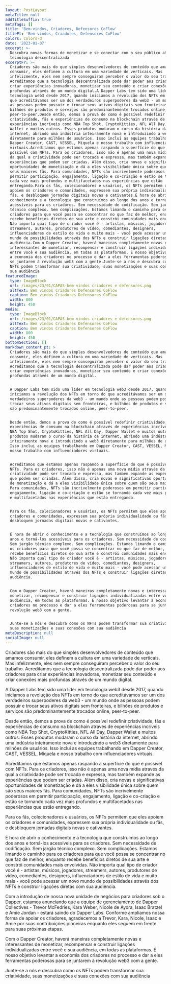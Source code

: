 ```yaml
---
layout: PostLayout
metaTitle: null
addTitleSuffix: true
metaTags: []
title: 'Bem-vindos, Criadores, Defensores CoFlow'
titlePt: 'Bem-vindos, Criadores, Defensores CoFlow'
colors: colors-d
date: '2023-01-07'
excerpt: >-
  Descubra novas formas de monetizar e se conectar com o seu público através de
  tecnologia descentralizada
excerptFr: >-
  Criadores são mais do que simples desenvolvedores de conteúdo que amamos
  consumir, eles definem a cultura em uma variedade de verticais. Mas
  infelizmente, eles nem sempre conseguiram perceber o valor do seu trabalho.
  Acreditamos que a tecnologia descentralizada pode dar poder aos criadores para
  criar experiências inovadoras, monetizar seu conteúdo e criar conexões mais
  profundas através de um mundo digital.A Dapper Labs tem sido uma líder em
  tecnologia web3 desde 2017, quando iniciamos a revolução dos NFTs em torno do
  que acreditávamos ser um dos verdadeiros superpoderes da web3 - um mundo onde
  as pessoas podem possuir e trocar seus ativos digitais sem fronteiras, e
  bilhões de produtos e serviços são predominantemente trocados online,
  peer-to-peer.Desde então, demos a prova de como é possível redefinir
  criatividade, fãs e experiências de consumo na blockchain através de
  experiências incríveis como NBA Top Shot, CryptoKitties, NFL All Day, Dapper
  Wallet e muitos outros. Esses produtos mudaram o curso da história da
  internet, abrindo uma indústria inteiramente nova e introduzindo a web3
  diretamente para milhões de usuários. Isso inclui as equipes trabalhando em
  Dapper Creator, CAST, VESSEL, Miquela e nosso trabalho com influenciadores
  virtuais.Acreditamos que estamos apenas raspando a superfície do que é
  possível com NFTs. Para os criadores, isso não é apenas uma nova mídia através
  da qual a criatividade pode ser trocada e expressa, mas também expande as
  experiências que podem ser criadas. Além disso, cria novas e significativas
  oportunidades de monetização e dá a eles visibilidade única sobre quem são
  seus maiores fãs. Para comunidades, NFTs são incrivelmente poderosos em
  permitir participação, engajamento, ligação e co-criação e estão se tornando
  cada vez mais profundos e multifacetados nas experiências que estão
  entregando.Para os fãs, colecionadores e usuários, os NFTs permitem que eles
  apoiem os criadores e comunidades, expressem sua própria individualidade ou
  fãs, e desbloquem jornadas digitais novas e cativantes.É hora de abrir o
  conhecimento e a tecnologia que construímos ao longo dos anos e torná-los
  acessíveis para os criadores. Sem necessidade de codificação. Sem jargão
  técnico complexo. Sem complicações. Estamos limando o caminho para os
  criadores para que você possa se concentrar no que faz de melhor, enquanto
  recebe benefícios diretos de sua arte e constrói comunidades mais envolvidas.
  Não importa qual tipo de criador você é - artistas, músicos, jogadores,
  streamers, autores, produtores de vídeo, comediantes, designers,
  influenciadores de estilo de vida e muito mais - você pode acessar um novo
  mundo de possibilidades através dos NFTs e construir ligações diretas com sua
  audiência.Com o Dapper Creator, haverá maneiras completamente novas e
  interessantes de monetizar, recompensar e construir ligações individualizadas
  entre você e sua audiência, em todas as plataformas. É nosso objetivo levantar
  a economia dos criadores no processo e dar a eles ferramentas poderosas para
  se juntarem à revolução web3 com a gente.Junte-se a nós e descubra como os
  NFTs podem transformar sua criatividade, suas monetizações e suas conexões com
  sua audiência
featuredImage:
  type: ImageBlock
  url: /images/23/01/CAPAS-bem vindos criadores e defensores.png
  altText: Bem vindos Criadores Defensores CoFlow
  caption: Bem vindos Criadores Defensores CoFlow
  width: 800
  height: 450
media:
  type: ImageBlock
  url: /images/23/01/CAPAS-bem vindos criadores e defensores.png
  altText: Bem vindos Criadores Defensores CoFlow
  caption: Bem vindos Criadores Defensores CoFlow
  width: 800
  height: 450
bottomSections: []
markdown_content_pt: >
  Criadores são mais do que simples desenvolvedores de conteúdo que amamos
  consumir, eles definem a cultura em uma variedade de verticais. Mas
  infelizmente, eles nem sempre conseguiram perceber o valor do seu trabalho.
  Acreditamos que a tecnologia descentralizada pode dar poder aos criadores para
  criar experiências inovadoras, monetizar seu conteúdo e criar conexões mais
  profundas através de um mundo digital.


  A Dapper Labs tem sido uma líder em tecnologia web3 desde 2017, quando
  iniciamos a revolução dos NFTs em torno do que acreditávamos ser um dos
  verdadeiros superpoderes da web3 - um mundo onde as pessoas podem possuir e
  trocar seus ativos digitais sem fronteiras, e bilhões de produtos e serviços
  são predominantemente trocados online, peer-to-peer.


  Desde então, demos a prova de como é possível redefinir criatividade, fãs e
  experiências de consumo na blockchain através de experiências incríveis como
  NBA Top Shot, CryptoKitties, NFL All Day, Dapper Wallet e muitos outros. Esses
  produtos mudaram o curso da história da internet, abrindo uma indústria
  inteiramente nova e introduzindo a web3 diretamente para milhões de usuários.
  Isso inclui as equipes trabalhando em Dapper Creator, CAST, VESSEL, Miquela e
  nosso trabalho com influenciadores virtuais.


  Acreditamos que estamos apenas raspando a superfície do que é possível com
  NFTs. Para os criadores, isso não é apenas uma nova mídia através da qual a
  criatividade pode ser trocada e expressa, mas também expande as experiências
  que podem ser criadas. Além disso, cria novas e significativas oportunidades
  de monetização e dá a eles visibilidade única sobre quem são seus maiores fãs.
  Para comunidades, NFTs são incrivelmente poderosos em permitir participação,
  engajamento, ligação e co-criação e estão se tornando cada vez mais profundos
  e multifacetados nas experiências que estão entregando.


  Para os fãs, colecionadores e usuários, os NFTs permitem que eles apoiem os
  criadores e comunidades, expressem sua própria individualidade ou fãs, e
  desbloquem jornadas digitais novas e cativantes.


  É hora de abrir o conhecimento e a tecnologia que construímos ao longo dos
  anos e torná-los acessíveis para os criadores. Sem necessidade de codificação.
  Sem jargão técnico complexo. Sem complicações. Estamos limando o caminho para
  os criadores para que você possa se concentrar no que faz de melhor, enquanto
  recebe benefícios diretos de sua arte e constrói comunidades mais envolvidas.
  Não importa qual tipo de criador você é - artistas, músicos, jogadores,
  streamers, autores, produtores de vídeo, comediantes, designers,
  influenciadores de estilo de vida e muito mais - você pode acessar um novo
  mundo de possibilidades através dos NFTs e construir ligações diretas com sua
  audiência.


  Com o Dapper Creator, haverá maneiras completamente novas e interessantes de
  monetizar, recompensar e construir ligações individualizadas entre você e sua
  audiência, em todas as plataformas. É nosso objetivo levantar a economia dos
  criadores no processo e dar a eles ferramentas poderosas para se juntarem à
  revolução web3 com a gente.


  Junte-se a nós e descubra como os NFTs podem transformar sua criatividade,
  suas monetizações e suas conexões com sua audiência
metaDescription: null
socialImage: null
---
```

Criadores são mais do que simples desenvolvedores de conteúdo que amamos consumir, eles definem a cultura em uma variedade de verticais. Mas infelizmente, eles nem sempre conseguiram perceber o valor do seu trabalho. Acreditamos que a tecnologia descentralizada pode dar poder aos criadores para criar experiências inovadoras, monetizar seu conteúdo e criar conexões mais profundas através de um mundo digital.

A Dapper Labs tem sido uma líder em tecnologia web3 desde 2017, quando iniciamos a revolução dos NFTs em torno do que acreditávamos ser um dos verdadeiros superpoderes da web3 - um mundo onde as pessoas podem possuir e trocar seus ativos digitais sem fronteiras, e bilhões de produtos e serviços são predominantemente trocados online, peer-to-peer.

Desde então, demos a prova de como é possível redefinir criatividade, fãs e experiências de consumo na blockchain através de experiências incríveis como NBA Top Shot, CryptoKitties, NFL All Day, Dapper Wallet e muitos outros. Esses produtos mudaram o curso da história da internet, abrindo uma indústria inteiramente nova e introduzindo a web3 diretamente para milhões de usuários. Isso inclui as equipes trabalhando em Dapper Creator, CAST, VESSEL, Miquela e nosso trabalho com influenciadores virtuais.

Acreditamos que estamos apenas raspando a superfície do que é possível com NFTs. Para os criadores, isso não é apenas uma nova mídia através da qual a criatividade pode ser trocada e expressa, mas também expande as experiências que podem ser criadas. Além disso, cria novas e significativas oportunidades de monetização e dá a eles visibilidade única sobre quem são seus maiores fãs. Para comunidades, NFTs são incrivelmente poderosos em permitir participação, engajamento, ligação e co-criação e estão se tornando cada vez mais profundos e multifacetados nas experiências que estão entregando. 

Para os fãs, colecionadores e usuários, os NFTs permitem que eles apoiem os criadores e comunidades, expressem sua própria individualidade ou fãs, e desbloquem jornadas digitais novas e cativantes.

É hora de abrir o conhecimento e a tecnologia que construímos ao longo dos anos e torná-los acessíveis para os criadores. Sem necessidade de codificação. Sem jargão técnico complexo. Sem complicações. Estamos limando o caminho para os criadores para que você possa se concentrar no que faz de melhor, enquanto recebe benefícios diretos de sua arte e constrói comunidades mais envolvidas. Não importa qual tipo de criador você é - artistas, músicos, jogadores, streamers, autores, produtores de vídeo, comediantes, designers, influenciadores de estilo de vida e muito mais - você pode acessar um novo mundo de possibilidades através dos NFTs e construir ligações diretas com sua audiência.

Com a introdução de nossa nova unidade de negócios para criadores sob o Dapper, estamos anunciando que a equipe de gerenciamento de Dapper Collectives - Trevor McFedries, Kara Weber, Nicole de Ayora, Isaac Bratzel e Amie Jordan - estará saindo do Dapper Labs. Conforme ampliamos nossa forma de apoiar os criadores, agradecemos a Trevor, Kara, Nicole, Isaac e Amie por suas contribuições pioneiras enquanto eles seguem em frente para suas próximas etapas.

Com o Dapper Creator, haverá maneiras completamente novas e interessantes de monetizar, recompensar e construir ligações individualizadas entre você e sua audiência, em todas as plataformas. É nosso objetivo levantar a economia dos criadores no processo e dar a eles ferramentas poderosas para se juntarem à revolução web3 com a gente.

Junte-se a nós e descubra como os NFTs podem transformar sua criatividade, suas monetizações e suas conexões com sua audiência





